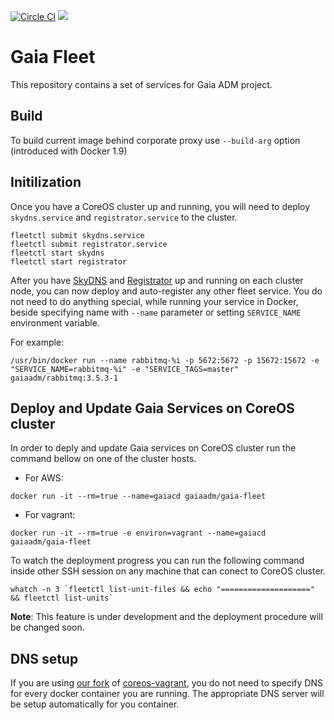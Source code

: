 [![Circle CI](https://circleci.com/gh/gaia-adm/gaia-fleet.svg?style=svg)](https://circleci.com/gh/gaia-adm/gaia-fleet)
[![](https://badge.imagelayers.io/gaiaadm/gaia-fleet:latest.svg)](https://imagelayers.io/?images=gaiaadm/gaia-fleet:latest 'Get your own badge on imagelayers.io')

# Gaia Fleet

This repository contains a set of services for Gaia ADM project.

## Build

To build current image behind corporate proxy use `--build-arg` option (introduced with Docker 1.9)

## Initilization

Once you have a CoreOS cluster up and running, you will need to deploy `skydns.service` and `registrator.service` to the cluster.

```
fleetctl submit skydns.service
fleetctl submit registrator.service
fleetctl start skydns
fleetctl start registrator
```

After you have [SkyDNS](https://github.com/skynetservices/skydns) and [Registrator](https://github.com/gliderlabs/registrator) up and running on each cluster node, you can now deploy and auto-register any other fleet service.
You do not need to do anything special, while running your service in Docker, beside specifying name with `--name` parameter or setting `SERVICE_NAME` environment variable.

For example:
```
/usr/bin/docker run --name rabbitmq-%i -p 5672:5672 -p 15672:15672 -e "SERVICE_NAME=rabbitmq-%i" -e "SERVICE_TAGS=master" gaiaadm/rabbitmq:3.5.3-1

```

## Deploy and Update Gaia Services on CoreOS cluster

In order to deply and update Gaia services on CoreOS cluster run the command bellow on one of the cluster hosts. 
* For AWS:
```
docker run -it --rm=true --name=gaiacd gaiaadm/gaia-fleet
```
* For vagrant:
```
docker run -it --rm=true -e environ=vagrant --name=gaiacd gaiaadm/gaia-fleet
```
To watch the deployment progress you can run the following command inside other SSH session on any machine that can conect to CoreOS cluster.

```
whatch -n 3 `fleetctl list-unit-files && echo "====================" && fleetctl list-units`
```

**Note**: This feature is under development and the deployment procedure will be changed soon.

## DNS setup

If you are using [our fork](https://github.com/gaia-adm/coreos-vagrant) of [coreos-vagrant](https://github.com/coreos/coreos-vagrant), you do not need to specify DNS for every docker container you are running. The appropriate DNS server will be setup automatically for you container.
